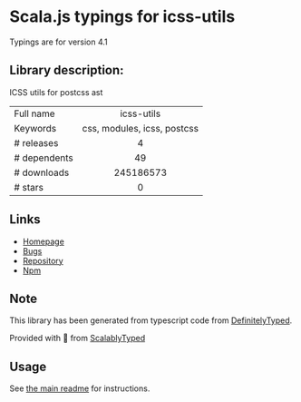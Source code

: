 
# Scala.js typings for icss-utils

Typings are for version 4.1

## Library description:
ICSS utils for postcss ast

|                    |                 |
| ------------------ | :-------------: |
| Full name          | icss-utils |
| Keywords           | css, modules, icss, postcss |
| # releases         | 4 |
| # dependents       | 49 |
| # downloads        | 245186573 |
| # stars            | 0 |

## Links
- [Homepage](https://github.com/css-modules/icss-utils#readme)
- [Bugs](https://github.com/css-modules/icss-utils/issues)
- [Repository](https://github.com/css-modules/icss-utils)
- [Npm](https://www.npmjs.com/package/icss-utils)
    


## Note
This library has been generated from typescript code from [DefinitelyTyped](https://definitelytyped.org).

Provided with :purple_heart: from [ScalablyTyped](https://github.com/oyvindberg/ScalablyTyped)

## Usage
See [the main readme](../../readme.md) for instructions.


